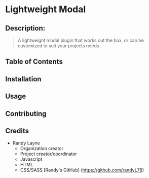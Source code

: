 # Lightweight Modal

## Description:
> A lightweight modal plugin that works out the box, or can be customized to suit your projects needs

## Table of Contents

## Installation

## Usage

## Contributing

## Credits
* Randy Layne 
  * Organization creator
  * Project creator/coordinator
  * Javascript
  * HTML
  * CSS/SASS
  [Randy's GitHub] (https://github.com/randyL78)
